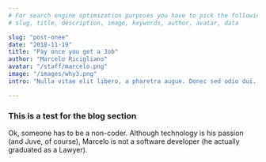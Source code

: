 ```yaml
---
# For search engine optimization purposes you have to pick the following::
# slug, title, description, image, keywords, author, avatar, data

slug: "post-onee"
date: "2018-11-19"
title: "Pay once you get a Job"
author: "Marcelo Ricigliano"
avatar: "/staff/marcelo.png"
image: "/images/why3.png"
intro: "Nulla vitae elit libero, a pharetra augue. Donec sed odio dui. Vivamus sagittis lacus vel augue laoreet rutrum faucibus dolor auctor."

---
```


### This is a test for the blog section

Ok, someone has to be a non-coder. Although technology is his passion (and Juve, of course), Marcelo is not a software developer (he actually graduated as a Lawyer). 


